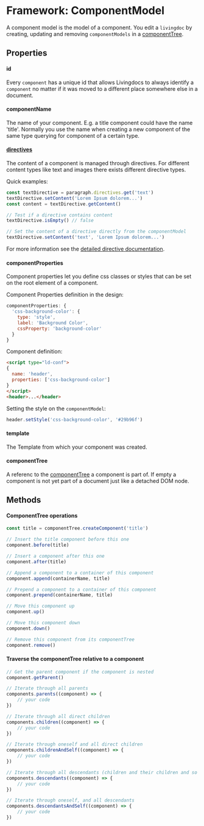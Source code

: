 
# Framework: ComponentModel

A component model is the model of a component. You edit a `livingdoc` by creating, updating and removing `componentModels` in a [componentTree](component_tree.md).

## Properties

#### id
Every `component` has a unique id that allows Livingdocs to always identify a `component` no matter if it was moved to a different place somewhere else in a document.

#### componentName
The name of your component. E.g. a title component could have the name 'title'. Normally you use the name when creating a new component of the same type querying for component of a certain type.

#### [directives](directives.md)
The content of a component is managed through directives. For different
content types like text and images there exists different directive types.

Quick examples:
```js
const textDirective = paragraph.directives.get('text')
textDirective.setContent('Lorem Ipsum dolorem...')
const content = textDirective.getContent()

// Test if a directive contains content
textDirective.isEmpty() // false

// Set the content of a directive directly from the componentModel
textDirective.setContent('text', 'Lorem Ipsum dolorem...')
```

For more information see the [detailed directive documentation](directives.md).

#### componentProperties

Component properties let you define css classes or styles that can be set on
the root element of a component.


Component Properties definition in the design:
```js
componentProperties: {
  'css-background-color': {
    type: 'style',
    label: 'Background Color',
    cssProperty: 'background-color'
  }
}
```

Component definition:
```html
<script type="ld-conf">
{
  name: 'header',
  properties: ['css-background-color']
}
</script>
<header>...</header>
```

Setting the style on the `componentModel`:
```js
header.setStyle('css-background-color', '#29b96f')
```


#### template
The Template from which your component was created.

#### componentTree
A referenc to the [componentTree](component_tree.md) a component is part of. If empty a component is not yet part of a document just like a detached DOM node.


## Methods

#### ComponentTree operations

```js
const title = componentTree.createComponent('title')

// Insert the title component before this one
component.before(title)

// Insert a component after this one
component.after(title)

// Append a component to a container of this component
component.append(containerName, title)

// Prepend a component to a container of this component
component.prepend(containerName, title)

// Move this component up
component.up()

// Move this component down
component.down()

// Remove this component from its componentTree
component.remove()
```


#### Traverse the componentTree relative to a component

```js
// Get the parent component if the component is nested
component.getParent()

// Iterate through all parents
components.parents((component) => {
    // your code
})

// Iterate through all direct children
components.children((component) => {
    // your code
})

// Iterate through oneself and all direct children
components.childrenAndSelf((component) => {
    // your code
})

// Iterate through all descendants (children and their children and so on...)
components.descendants((component) => {
    // your code
})

// Iterate through oneself, and all descendants
components.descendantsAndSelf((component) => {
    // your code
})
```

